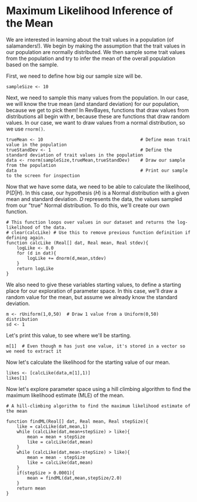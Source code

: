 # Maximum Likelihood Inference of the Mean

We are interested in learning about the trait values in a population (of salamanders!). We begin by making the assumption that the trait values in our population are normally distributed. We then sample some trait values from the population and try to infer the mean of the overall population based on the sample.

First, we need to define how big our sample size will be.

`sampleSize <- 10`

Next, we need to sample this many values from the population. In our case, we will know the true mean (and standard deviation) for our population, because we get to pick them! In RevBayes, functions that draw values from distributions all begin with __r__, because these are functions that draw random values. In our case, we want to draw values from a normal distribution, so we use `rnorm()`.

```
trueMean <- 10                                     # Define mean trait value in the population
trueStandDev <- 1                                  # Define the standard deviation of trait values in the population
data <- rnorm(sampleSize,trueMean,trueStandDev)    # Draw our sample from the population
data                                               # Print our sample to the screen for inspection
```

Now that we have some data, we need to be able to calculate the likelihood, P(_D_|_H_). In this case, our hypothesis (_H_) is a Normal distribution with a given mean and standard deviation. _D_ represents the data, the values sampled from our "true" Normal distribution. To do this, we'll create our own function.

```
# This function loops over values in our dataset and returns the log-likelihood of the data.
# clear(calcLike) # Use this to remove previous function definition if defining again.
function calcLike (Real[] dat, Real mean, Real stdev){
    logLike <- 0.0
    for (d in dat){
        logLike += dnorm(d,mean,stdev)
    }
    return logLike
}
```

We also need to give these variables starting values, to define a starting place for our exploration of parameter space. In this case, we'll draw a random value for the mean, but assume we already know the standard deviation.

```
m <- rUniform(1,0,50)  # Draw 1 value from a Uniform(0,50) distribution
sd <- 1
```

Let's print this value, to see where we'll be starting.

```
m[1]  # Even though m has just one value, it's stored in a vector so we need to extract it
```

Now let's calculate the likelihood for the starting value of our mean.

```
likes <- [calcLike(data,m[1],1)]
likes[1]
```

Now let's explore parameter space using a hill climbing algorithm to find the maximum likelihood estimate (MLE) of the mean.

```
# A hill-climbing algorithm to find the maximum likelihood estimate of the mean

function findML(Real[] dat, Real mean, Real stepSize){
    like = calcLike(dat,mean,1)
    while (calcLike(dat,mean+stepSize) > like){
        mean = mean + stepSize
        like = calcLike(dat,mean)
    }
    while (calcLike(dat,mean-stepSize) > like){
        mean = mean - stepSize
        like = calcLike(dat,mean)
    }
    if(stepSize > 0.0001){
        mean = findML(dat,mean,stepSize/2.0)
    }
    return mean
}
```
